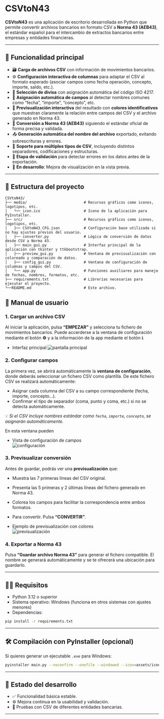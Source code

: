 
# CSVtoN43

**CSVtoN43** es una aplicación de escritorio desarrollada en Python que permite convertir archivos bancarios en formato CSV a **Norma 43 (AEB43)**, el estándar español para el intercambio de extractos bancarios entre empresas y entidades financieras.

---

## 🧩 Funcionalidad principal

- 🗃️ **Carga de archivos CSV** con información de movimientos bancarios.
- ⚙️ **Configuración interactiva de columnas** para adaptar el CSV al formato esperado (asociar campos como fecha operación, concepto, importe, saldo, etc.).
- 💱 **Selección de divisa** con asignación automática del código ISO 4217.
- 🧠 **Asignación automática de campos** al detectar nombres comunes como “fecha”, “importe”, “concepto”, etc.
- 🎨 **Previsualización interactiva** del resultado con **colores identificativos** que muestran claramente la relación entre campos del CSV y el archivo generado en Norma 43.
- 🔄 **Conversión a Norma 43 (AEB43)** siguiendo el estándar oficial de forma precisa y validada.
- 📤 **Generación automática del nombre del archivo** exportado, evitando sobrescrituras y errores.
- 💾 **Soporte para múltiples tipos de CSV**, incluyendo distintos separadores, codificaciones y estructuras.
- 🧪 **Etapa de validación** para detectar errores en los datos antes de la exportación.
- 🚧 **En desarrollo**: Mejora de visualización en la vista previa.

---

## 📁 Estructura del proyecto

```text
CSVtoN43/
├── media/                          # Recursos gráficos como iconos, logotipos, etc.
│   └── icon.ico                    # Icono de la aplicación para PyInstaller.
├── src/                            # Recursos gráficos como iconos, logotipos, etc.
│   ├── CSVtoN43_CFG.json           # Configuración base utilizada si no hay ajustes previos del usuario.
│   ├── converter.py                # Lógica de conversión de datos desde CSV a Norma 43.
│   ├── main_gui.py                 # Interfaz principal de la aplicación con tkinter y ttkbootstrap.
│   ├── preview_gui.py              # Ventana de previsualización con coloreado y comparación de datos.
│   ├── config_gui.py               # Ventana de configuración de columnas y campos del CSV.
│   └── app.py                      # Funciones auxiliares para manejo de fechas, nombres, formatos, etc.
├── requirements.txt                # Librerías necesarias para ejecutar el proyecto.
└──README.md                        # Este archivo.

```

## 📖 Manual de usuario

### 1. Cargar un archivo CSV
Al iniciar la aplicación, pulsa **“EMPEZAR”** y selecciona tu fichero de movimientos bancarios. 
Puede accerderse a la ventana de configuración mediante el botón **⚙️** y a la información de la app mediante el botón **ℹ️**.

- Interfaz principal
  ![pantalla principal](media/main_wd.png)

### 2. Configurar campos
La primera vez, se abrirá automáticamente la **ventana de configuración**, donde deberás seleccionar un fichero CSV como plantilla.
De este fichero CSV se realizará automáticamente:
- Asignar cada columna del CSV a su campo correspondiente (fecha, importe, concepto…).
- Confirmar el tipo de separador (coma, punto y coma, etc.) si no se detecta automáticamente.

💡 *Si el CSV incluye nombres estándar como `fecha`, `importe`, `concepto`, se asignarán automáticamente.*

En esta ventana pueden 

- Vista de configuración de campos  
  ![configuración](media/cfg_wd.png)


### 3. Previsualizar conversión
Antes de guardar, podrás ver una **previsualización** que:
- Muestra las 7 primeras líneas del CSV original.
- Presenta las 5 primeras y 2 últimas líneas del fichero generado en Norma 43.
- Colorea los campos para facilitar la correspondencia entre ambos formatos.
- Para convertir. Pulsa **“CONVERTIR”**.

- Ejemplo de previsualización con colores  
  ![previsualización](media/prev_wd.png)

### 4. Exportar a Norma 43
Pulsa **“Guardar archivo Norma 43”** para generar el fichero compatible. El nombre se generará automáticamente y se te ofrecerá una ubicación para guardarlo.

---

## 🧑‍💻 Requisitos

- Python 3.12 o superior
- Sistema operativo: Windows (funciona en otros sistemas con ajustes menores)
- Dependencias:

```bash
pip install -r requirements.txt
```

---

## 🛠️ Compilación con PyInstaller (opcional)

Si quieres generar un ejecutable `.exe` para Windows:

```bash
pyinstaller main.py --noconfirm --onefile --windowed --icon=assets/icon.ico
```

---

## 📌 Estado del desarrollo

- ✅ Funcionalidad básica estable.
- ⚙️ Mejora continua en la usabilidad y validación.
- 🧪 Pruebas con CSV de diferentes entidades bancarias.

---
